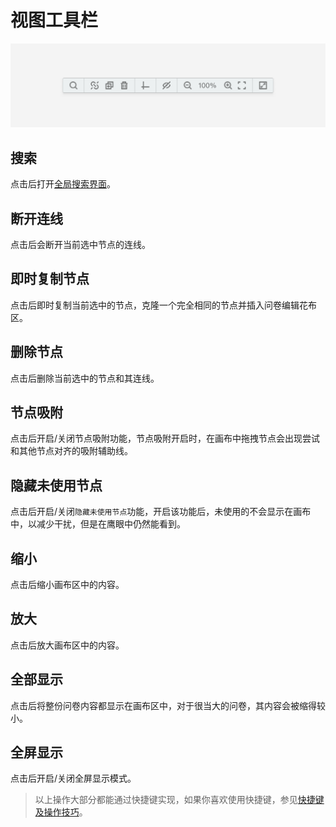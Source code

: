 # 视图工具栏

<img src='./images/footer.png'>

## 搜索
点击后打开[全局搜索界面](../advance-topic/search.md)。

## 断开连线
点击后会断开当前选中节点的连线。

## 即时复制节点
点击后即时复制当前选中的节点，克隆一个完全相同的节点并插入问卷编辑花布区。

## 删除节点
点击后删除当前选中的节点和其连线。

## 节点吸附
点击后开启/关闭节点吸附功能，节点吸附开启时，在画布中拖拽节点会出现尝试和其他节点对齐的吸附辅助线。

## 隐藏未使用节点
点击后开启/关闭`隐藏未使用节点`功能，开启该功能后，未使用的不会显示在画布中，以减少干扰，但是在鹰眼中仍然能看到。

## 缩小
点击后缩小画布区中的内容。

## 放大
点击后放大画布区中的内容。

## 全部显示
点击后将整份问卷内容都显示在画布区中，对于很当大的问卷，其内容会被缩得较小。

## 全屏显示
点击后开启/关闭全屏显示模式。


> 以上操作大部分都能通过快捷键实现，如果你喜欢使用快捷键，参见[快捷键及操作技巧](../shortcut/concept.md)。


